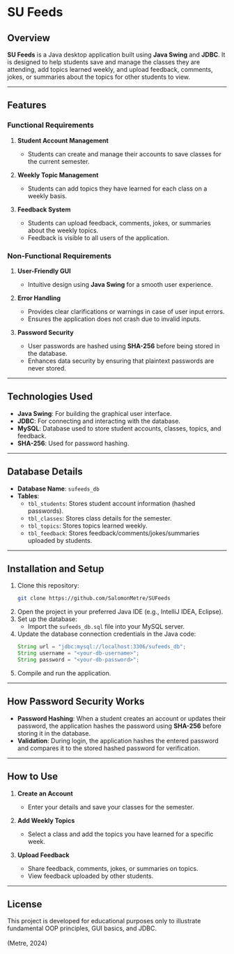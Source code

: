 # SU Feeds  

## Overview  
**SU Feeds** is a Java desktop application built using **Java Swing** and **JDBC**. It is designed to help students save and manage the classes they are attending, add topics learned weekly, and upload feedback, comments, jokes, or summaries about the topics for other students to view.   

---

## Features  
### Functional Requirements  
1. **Student Account Management**  
   - Students can create and manage their accounts to save classes for the current semester.  

2. **Weekly Topic Management**  
   - Students can add topics they have learned for each class on a weekly basis.  

3. **Feedback System**  
   - Students can upload feedback, comments, jokes, or summaries about the weekly topics.  
   - Feedback is visible to all users of the application.  

### Non-Functional Requirements  
1. **User-Friendly GUI**  
   - Intuitive design using **Java Swing** for a smooth user experience.  

2. **Error Handling**  
   - Provides clear clarifications or warnings in case of user input errors.  
   - Ensures the application does not crash due to invalid inputs.  

3. **Password Security**  
   - User passwords are hashed using **SHA-256** before being stored in the database.  
   - Enhances data security by ensuring that plaintext passwords are never stored.   

---

## Technologies Used  
- **Java Swing**: For building the graphical user interface.  
- **JDBC**: For connecting and interacting with the database.  
- **MySQL**: Database used to store student accounts, classes, topics, and feedback.  
- **SHA-256**: Used for password hashing.  

---

## Database Details  
- **Database Name**: `sufeeds_db`  
- **Tables**:  
  - `tbl_students`: Stores student account information (hashed passwords).  
  - `tbl_classes`: Stores class details for the semester.  
  - `tbl_topics`: Stores topics learned weekly.  
  - `tbl_feedback`: Stores feedback/comments/jokes/summaries uploaded by students.  

---

## Installation and Setup  
1. Clone this repository:  
   ```bash  
   git clone https://github.com/SalomonMetre/SUFeeds  
   ```  
2. Open the project in your preferred Java IDE (e.g., IntelliJ IDEA, Eclipse).  
3. Set up the database:  
   - Import the `sufeeds_db.sql` file into your MySQL server.  
4. Update the database connection credentials in the Java code:  
   ```java  
   String url = "jdbc:mysql://localhost:3306/sufeeds_db";  
   String username = "<your-db-username>";  
   String password = "<your-db-password>";  
   ```  
5. Compile and run the application.  

---

## How Password Security Works  
- **Password Hashing**: When a student creates an account or updates their password, the application hashes the password using **SHA-256** before storing it in the database.  
- **Validation**: During login, the application hashes the entered password and compares it to the stored hashed password for verification.  

---

## How to Use  
1. **Create an Account**  
   - Enter your details and save your classes for the semester.  

2. **Add Weekly Topics**  
   - Select a class and add the topics you have learned for a specific week.  

3. **Upload Feedback**  
   - Share feedback, comments, jokes, or summaries on topics.  
   - View feedback uploaded by other students.  

---


## License  
This project is developed for educational purposes only to illustrate fundamental OOP principles, GUI basics, and JDBC. <br> <br>
(Metre, 2024) 

